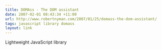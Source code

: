 ```yaml
---
title: DOMAss - The DOM assistant
date: 2007-02-01 08:43:34 +11:00
url: http://www.robertnyman.com/2007/01/25/domass-the-dom-assistant/
tags: javascript library domass
layout: link
---
```

Lightweight JavaScript library
